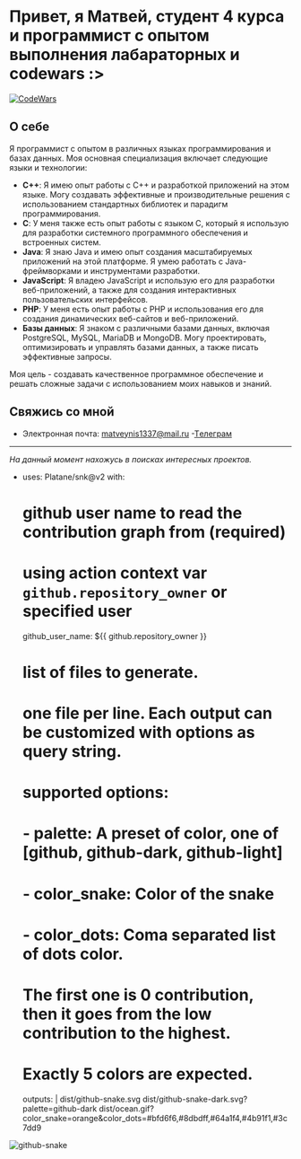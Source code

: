
<!-- Заголовок -->
# Привет, я Матвей, студент 4 курса и программист с опытом выполнения лабараторных и codewars :>

<!-- Значок CodeWars -->
[![CodeWars](https://www.codewars.com/users/matveynis/badges/large)](https://www.codewars.com/users/matveynis)


<!-- Описание -->
## О себе

 Я программист с опытом в различных языках программирования и базах данных. Моя основная специализация включает следующие языки и технологии:

- **C++**: Я имею опыт работы с C++ и разработкой приложений на этом языке. Могу создавать эффективные и производительные решения с использованием стандартных библиотек и парадигм программирования.
- **C**: У меня также есть опыт работы с языком C, который я использую для разработки системного программного обеспечения и встроенных систем.
- **Java**: Я знаю Java и имею опыт создания масштабируемых приложений на этой платформе. Я умею работать с Java-фреймворками и инструментами разработки.
- **JavaScript**: Я владею JavaScript и использую его для разработки веб-приложений, а также для создания интерактивных пользовательских интерфейсов.
- **PHP**: У меня есть опыт работы с PHP и использования его для создания динамических веб-сайтов и веб-приложений.
- **Базы данных**: Я знаком с различными базами данных, включая PostgreSQL, MySQL, MariaDB и MongoDB. Могу проектировать, оптимизировать и управлять базами данных, а также писать эффективные запросы.

Моя цель - создавать качественное программное обеспечение и решать сложные задачи с использованием моих навыков и знаний.

<!-- Контакты -->
## Свяжись со мной

- Электронная почта: matveynis1337@mail.ru
-[Tелеграм](https://t.me/matveynis)

<!-- Футер -->
***

_На данный момент нахожусь в поисках интересных проектов._
- uses: Platane/snk@v2
  with:
    # github user name to read the contribution graph from (**required**)
    # using action context var `github.repository_owner` or specified user
    github_user_name: ${{ github.repository_owner }}

    # list of files to generate.
    # one file per line. Each output can be customized with options as query string.
    #
    #  supported options:
    #  - palette:     A preset of color, one of [github, github-dark, github-light]
    #  - color_snake: Color of the snake
    #  - color_dots:  Coma separated list of dots color.
    #                 The first one is 0 contribution, then it goes from the low contribution to the highest.
    #                 Exactly 5 colors are expected.
    outputs: |
      dist/github-snake.svg
      dist/github-snake-dark.svg?palette=github-dark
      dist/ocean.gif?color_snake=orange&color_dots=#bfd6f6,#8dbdff,#64a1f4,#4b91f1,#3c7dd9
<picture>
  <source media="(prefers-color-scheme: dark)" srcset="github-snake-dark.svg" />
  <source media="(prefers-color-scheme: light)" srcset="github-snake.svg" />
  <img alt="github-snake" src="github-snake.svg" />
</picture>
